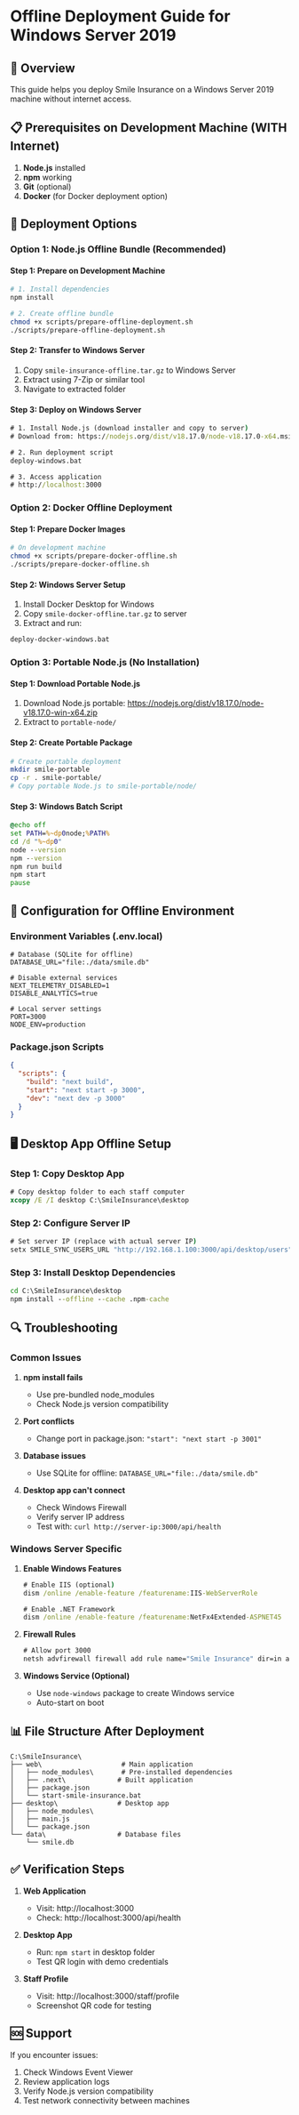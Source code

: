 # Offline Deployment Guide for Windows Server 2019

## 🎯 Overview
This guide helps you deploy Smile Insurance on a Windows Server 2019 machine without internet access.

## 📋 Prerequisites on Development Machine (WITH Internet)

1. **Node.js** installed
2. **npm** working
3. **Git** (optional)
4. **Docker** (for Docker deployment option)

## 🚀 Deployment Options

### Option 1: Node.js Offline Bundle (Recommended)

#### Step 1: Prepare on Development Machine
```bash
# 1. Install dependencies
npm install

# 2. Create offline bundle
chmod +x scripts/prepare-offline-deployment.sh
./scripts/prepare-offline-deployment.sh
```

#### Step 2: Transfer to Windows Server
1. Copy `smile-insurance-offline.tar.gz` to Windows Server
2. Extract using 7-Zip or similar tool
3. Navigate to extracted folder

#### Step 3: Deploy on Windows Server
```cmd
# 1. Install Node.js (download installer and copy to server)
# Download from: https://nodejs.org/dist/v18.17.0/node-v18.17.0-x64.msi

# 2. Run deployment script
deploy-windows.bat

# 3. Access application
# http://localhost:3000
```

### Option 2: Docker Offline Deployment

#### Step 1: Prepare Docker Images
```bash
# On development machine
chmod +x scripts/prepare-docker-offline.sh
./scripts/prepare-docker-offline.sh
```

#### Step 2: Windows Server Setup
1. Install Docker Desktop for Windows
2. Copy `smile-docker-offline.tar.gz` to server
3. Extract and run:
```cmd
deploy-docker-windows.bat
```

### Option 3: Portable Node.js (No Installation)

#### Step 1: Download Portable Node.js
1. Download Node.js portable: https://nodejs.org/dist/v18.17.0/node-v18.17.0-win-x64.zip
2. Extract to `portable-node/`

#### Step 2: Create Portable Package
```bash
# Create portable deployment
mkdir smile-portable
cp -r . smile-portable/
# Copy portable Node.js to smile-portable/node/
```

#### Step 3: Windows Batch Script
```cmd
@echo off
set PATH=%~dp0node;%PATH%
cd /d "%~dp0"
node --version
npm --version
npm run build
npm start
pause
```

## 🔧 Configuration for Offline Environment

### Environment Variables (.env.local)
```env
# Database (SQLite for offline)
DATABASE_URL="file:./data/smile.db"

# Disable external services
NEXT_TELEMETRY_DISABLED=1
DISABLE_ANALYTICS=true

# Local server settings
PORT=3000
NODE_ENV=production
```

### Package.json Scripts
```json
{
  "scripts": {
    "build": "next build",
    "start": "next start -p 3000",
    "dev": "next dev -p 3000"
  }
}
```

## 🖥️ Desktop App Offline Setup

### Step 1: Copy Desktop App
```cmd
# Copy desktop folder to each staff computer
xcopy /E /I desktop C:\SmileInsurance\desktop
```

### Step 2: Configure Server IP
```cmd
# Set server IP (replace with actual server IP)
setx SMILE_SYNC_USERS_URL "http://192.168.1.100:3000/api/desktop/users"
```

### Step 3: Install Desktop Dependencies
```cmd
cd C:\SmileInsurance\desktop
npm install --offline --cache .npm-cache
```

## 🔍 Troubleshooting

### Common Issues

1. **npm install fails**
   - Use pre-bundled node_modules
   - Check Node.js version compatibility

2. **Port conflicts**
   - Change port in package.json: `"start": "next start -p 3001"`

3. **Database issues**
   - Use SQLite for offline: `DATABASE_URL="file:./data/smile.db"`

4. **Desktop app can't connect**
   - Check Windows Firewall
   - Verify server IP address
   - Test with: `curl http://server-ip:3000/api/health`

### Windows Server Specific

1. **Enable Windows Features**
   ```cmd
   # Enable IIS (optional)
   dism /online /enable-feature /featurename:IIS-WebServerRole

   # Enable .NET Framework
   dism /online /enable-feature /featurename:NetFx4Extended-ASPNET45
   ```

2. **Firewall Rules**
   ```cmd
   # Allow port 3000
   netsh advfirewall firewall add rule name="Smile Insurance" dir=in action=allow protocol=TCP localport=3000
   ```

3. **Windows Service (Optional)**
   - Use `node-windows` package to create Windows service
   - Auto-start on boot

## 📊 File Structure After Deployment

```
C:\SmileInsurance\
├── web\                    # Main application
│   ├── node_modules\       # Pre-installed dependencies
│   ├── .next\             # Built application
│   ├── package.json
│   └── start-smile-insurance.bat
├── desktop\               # Desktop app
│   ├── node_modules\
│   ├── main.js
│   └── package.json
└── data\                  # Database files
    └── smile.db
```

## ✅ Verification Steps

1. **Web Application**
   - Visit: http://localhost:3000
   - Check: http://localhost:3000/api/health

2. **Desktop App**
   - Run: `npm start` in desktop folder
   - Test QR login with demo credentials

3. **Staff Profile**
   - Visit: http://localhost:3000/staff/profile
   - Screenshot QR code for testing

## 🆘 Support

If you encounter issues:
1. Check Windows Event Viewer
2. Review application logs
3. Verify Node.js version compatibility
4. Test network connectivity between machines
